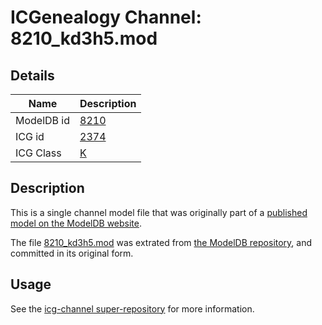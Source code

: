 # ICGenealogy Channel: 8210\_kd3h5.mod

## Details

Name | Description
---- | -----------
ModelDB id | [8210](http://senselab.med.yale.edu/ModelDB/ShowModel.cshtml?model=8210)
ICG id | [2374](http://icg.neurotheory.ox.ac.uk/channels/1/2374)
ICG Class | [K](http://icg.neurotheory.ox.ac.uk/channels/1)

## Description

This is a single channel model file that was originally part of a [published model on the ModelDB website](http://senselab.med.yale.edu/mModelDB/ShowModel.cshtml?model=8210).

The file [8210\_kd3h5.mod](8210_kd3h5.mod) was extrated from [the ModelDB repository](http://senselab.med.yale.edu/ModelDB/ShowModel.cshtml?model=8210), and committed in its original form.

## Usage

See the [icg-channel super-repository](https://github.com/icgenealogy/icg-channels) for more information.
